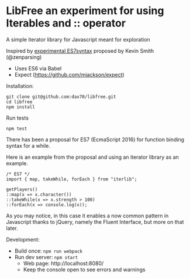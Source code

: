 # LibFree an experiment for using Iterables and :: operator

A simple iterator library for Javascript meant for exploration

Inspired by [experimental ES7syntax](https://github.com/zenparsing/es-function-bind)
proposed by Kevin Smith (@zenparsing)

* Uses ES6 via Babel
* Expect (https://github.com/mjackson/expect)

Installation:

```
git clone git@github.com:dax70/libfree.git
cd libfree
npm install
```

Run tests
```
npm test
```

There has been a proposal for ES7 (EcmaScript 2016) for function binding syntax for a while.

Here  is an example from the proposal and using an iterator library as an example.

```
/* ES7 */
import { map, takeWhile, forEach } from "iterlib";

getPlayers()
::map(x => x.character())
::takeWhile(x => x.strength > 100)
::forEach(x => console.log(x));
```
As you may notice, in this case it enables a now common pattern in Javascript thanks to jQuery, namely the Fluent Interface, but more on that later.

Development:

* Build once: `npm run webpack`
* Run dev server: `npm start`
    * Web page: http://localhost:8080/
    * Keep the console open to see errors and warnings
